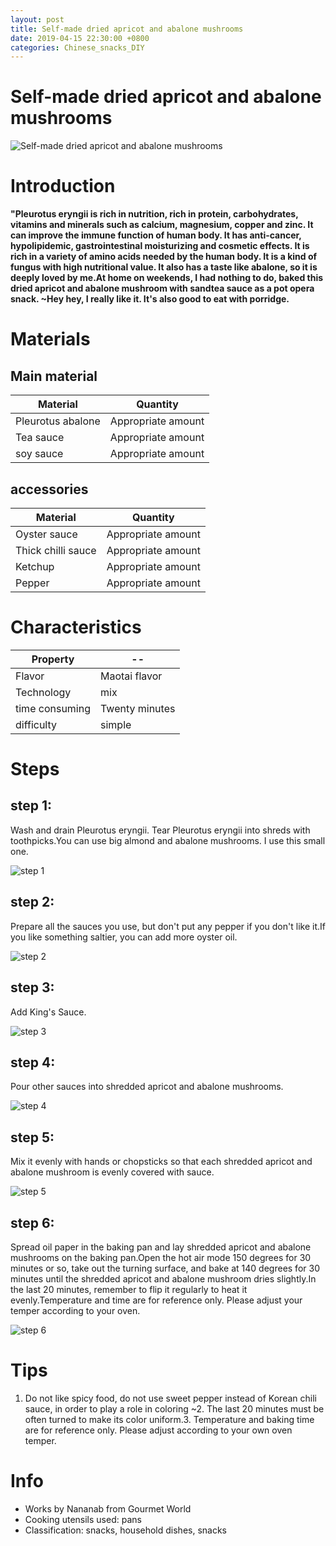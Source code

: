 ```yaml
---
layout: post
title: Self-made dried apricot and abalone mushrooms
date: 2019-04-15 22:30:00 +0800
categories: Chinese_snacks_DIY
---
```


# Self-made dried apricot and abalone mushrooms

![Self-made dried apricot and abalone mushrooms]({{site.baseurl}}/img/415551/415551.jpg)

# Introduction

**"Pleurotus eryngii is rich in nutrition, rich in protein, carbohydrates, vitamins and minerals such as calcium, magnesium, copper and zinc. It can improve the immune function of human body. It has anti-cancer, hypolipidemic, gastrointestinal moisturizing and cosmetic effects. It is rich in a variety of amino acids needed by the human body. It is a kind of fungus with high nutritional value. It also has a taste like abalone, so it is deeply loved by me.At home on weekends, I had nothing to do, baked this dried apricot and abalone mushroom with sandtea sauce as a pot opera snack. ~Hey hey, I really like it. It's also good to eat with porridge.**

# Materials


## Main material

Material|Quantity
--|--
Pleurotus abalone|Appropriate amount
Tea sauce|Appropriate amount
soy sauce|Appropriate amount

## accessories

Material|Quantity
--|--
Oyster sauce|Appropriate amount
Thick chilli sauce|Appropriate amount
Ketchup|Appropriate amount
Pepper|Appropriate amount

# Characteristics

Property|--
--|--
Flavor|Maotai flavor
Technology|mix
time consuming|Twenty minutes
difficulty|simple

# Steps

## step 1:

Wash and drain Pleurotus eryngii. Tear Pleurotus eryngii into shreds with toothpicks.You can use big almond and abalone mushrooms. I use this small one.

![step 1]({{site.baseurl}}/img/415551/1.jpg)

## step 2:

Prepare all the sauces you use, but don't put any pepper if you don't like it.If you like something saltier, you can add more oyster oil.

![step 2]({{site.baseurl}}/img/415551/2.jpg)

## step 3:

Add King's Sauce.

![step 3]({{site.baseurl}}/img/415551/3.jpg)

## step 4:

Pour other sauces into shredded apricot and abalone mushrooms.

![step 4]({{site.baseurl}}/img/415551/4.jpg)

## step 5:

Mix it evenly with hands or chopsticks so that each shredded apricot and abalone mushroom is evenly covered with sauce.

![step 5]({{site.baseurl}}/img/415551/5.jpg)

## step 6:

Spread oil paper in the baking pan and lay shredded apricot and abalone mushrooms on the baking pan.Open the hot air mode 150 degrees for 30 minutes or so, take out the turning surface, and bake at 140 degrees for 30 minutes until the shredded apricot and abalone mushroom dries slightly.In the last 20 minutes, remember to flip it regularly to heat it evenly.Temperature and time are for reference only. Please adjust your temper according to your oven.

![step 6]({{site.baseurl}}/img/415551/6.jpg)

# Tips

1. Do not like spicy food, do not use sweet pepper instead of Korean chili sauce, in order to play a role in coloring ~2. The last 20 minutes must be often turned to make its color uniform.3. Temperature and baking time are for reference only. Please adjust according to your own oven temper.

# Info

- Works by Nananab from Gourmet World
- Cooking utensils used: pans
- Classification: snacks, household dishes, snacks
